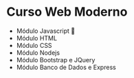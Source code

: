 # Curso Web Moderno

-   Módulo Javascript 🦾
-   Módulo HTML
-   Módulo CSS
-   Módulo Nodejs
-   Módulo Bootstrap e JQuery
-   Módulo Banco de Dados e Express

